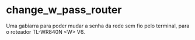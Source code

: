 # change_w_pass_router
Uma gabiarra para poder mudar a senha da rede sem fio pelo terminal, para o roteador TL-WR840N &lt;W> V6.
